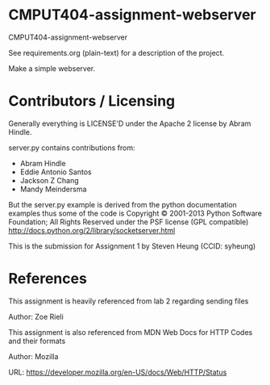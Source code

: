 CMPUT404-assignment-webserver
=============================

CMPUT404-assignment-webserver

See requirements.org (plain-text) for a description of the project.

Make a simple webserver.

Contributors / Licensing
========================

Generally everything is LICENSE'D under the Apache 2 license by Abram Hindle.

server.py contains contributions from:

* Abram Hindle
* Eddie Antonio Santos
* Jackson Z Chang
* Mandy Meindersma 

But the server.py example is derived from the python documentation
examples thus some of the code is Copyright © 2001-2013 Python
Software Foundation; All Rights Reserved under the PSF license (GPL
compatible) http://docs.python.org/2/library/socketserver.html

This is the submission for Assignment 1 by Steven Heung (CCID: syheung)

References
========================

This assignment is heavily referenced from lab 2 regarding sending files

Author: Zoe Rieli

This assignment is also referenced from MDN Web Docs for HTTP Codes and their formats

Author: Mozilla

URL: https://developer.mozilla.org/en-US/docs/Web/HTTP/Status
